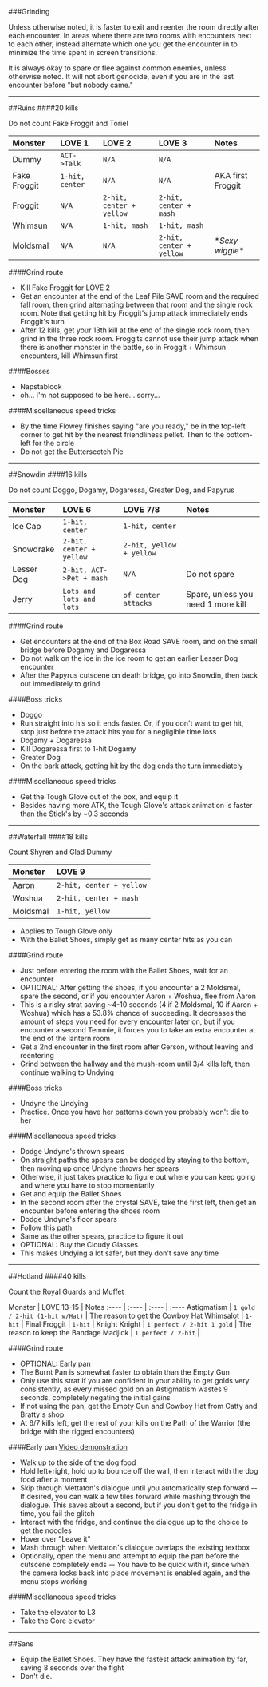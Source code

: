 ###Grinding

Unless otherwise noted, it is faster to exit and reenter the room directly after each encounter. In areas where there are two rooms with encounters next to each other, instead alternate which one you get the encounter in to minimize the time spent in screen transitions.

It is always okay to spare or flee against common enemies, unless otherwise noted. It will not abort genocide, even if you are in the last encounter before "but nobody came."

-----

##Ruins
####20 kills

Do not count Fake Froggit and Toriel

Monster | LOVE 1 | LOVE 2 | LOVE 3 | Notes
:---- | :---- | :---- | :---- | :----
Dummy | `ACT->Talk` | `N/A` | `N/A` |
Fake Froggit | `1-hit, center` | `N/A` | `N/A` | AKA first Froggit
Froggit | `N/A` | `2-hit, center + yellow` | `2-hit, center + mash` | 
Whimsun | `N/A` | `1-hit, mash` | `1-hit, mash` |
Moldsmal | `N/A` | `N/A` | `2-hit, center + yellow` | \**Sexy wiggle*\*

####Grind route
- Kill Fake Froggit for LOVE 2
- Get an encounter at the end of the Leaf Pile SAVE room and the required fall room, then grind alternating between that room and the single rock room. Note that getting hit by Froggit's jump attack immediately ends Froggit's turn
- After 12 kills, get your 13th kill at the end of the single rock room, then grind in the three rock room. Froggits cannot use their jump attack when there is another monster in the battle, so in Froggit + Whimsun encounters, kill Whimsun first

####Bosses
- Napstablook
 - oh... i'm not supposed to be here... sorry...

####Miscellaneous speed tricks
- By the time Flowey finishes saying "are you ready," be in the top-left corner to get hit by the nearest friendliness pellet. Then to the bottom-left for the circle
- Do not get the Butterscotch Pie

-----

##Snowdin
####16 kills

Do not count Doggo, Dogamy, Dogaressa, Greater Dog, and Papyrus

Monster | LOVE 6 | LOVE 7/8 | Notes
:---- | :---- | :---- | :----
Ice Cap | `1-hit, center` | `1-hit, center` |
Snowdrake | `2-hit, center + yellow` | `2-hit, yellow + yellow` |
Lesser Dog | `2-hit, ACT->Pet + mash` | `N/A` | Do not spare
Jerry | `Lots and lots and lots` | `of center attacks` | Spare, unless you need 1 more kill

####Grind route
- Get encounters at the end of the Box Road SAVE room, and on the small bridge before Dogamy and Dogaressa
- Do not walk on the ice in the ice room to get an earlier Lesser Dog encounter
- After the Papyrus cutscene on death bridge, go into Snowdin, then back out immediately to grind

####Boss tricks
- Doggo
 - Run straight into his so it ends faster. Or, if you don't want to get hit, stop just before the attack hits you for a negligible time loss
- Dogamy + Dogaressa
 - Kill Dogaressa first to 1-hit Dogamy
- Greater Dog
 - On the bark attack, getting hit by the dog ends the turn immediately

####Miscellaneous speed tricks
- Get the Tough Glove out of the box, and equip it
 - Besides having more ATK, the Tough Glove's attack animation is faster than the Stick's by ~0.3 seconds

-----

##Waterfall
####18 kills

Count Shyren and Glad Dummy

Monster | LOVE 9
:---- | :----
Aaron | `2-hit, center + yellow`
Woshua | `2-hit, center + mash`
Moldsmal | `1-hit, yellow`
- Applies to Tough Glove only
 - With the Ballet Shoes, simply get as many center hits as you can

####Grind route
- Just before entering the room with the Ballet Shoes, wait for an encounter
- OPTIONAL: After getting the shoes, if you encounter a 2 Moldsmal, spare the second, or if you encounter Aaron + Woshua, flee from Aaron
 - This is a risky strat saving ~4-10 seconds (4 if 2 Moldsmal, 10 if Aaron + Woshua) which has a 53.8% chance of succeeding. It decreases the amount of steps you need for every encounter later on, but if you encounter a second Temmie, it forces you to take an extra encounter at the end of the lantern room
- Get a 2nd encounter in the first room after Gerson, without leaving and reentering
- Grind between the hallway and the mush-room until 3/4 kills left, then continue walking to Undying

####Boss tricks
- Undyne the Undying
 - Practice. Once you have her patterns down you probably won't die to her

####Miscellaneous speed tricks
- Dodge Undyne's thrown spears
 - On straight paths the spears can be dodged by staying to the bottom, then moving up once Undyne throws her spears
 - Otherwise, it just takes practice to figure out where you can keep going and where you have to stop momentarily
- Get and equip the Ballet Shoes
 - In the second room after the crystal SAVE, take the first left, then get an encounter before entering the shoes room
- Dodge Undyne's floor spears
 - Follow [this path](https://i.imgur.com/2tCriVW.png)
 - Same as the other spears, practice to figure it out
- OPTIONAL: Buy the Cloudy Glasses
 - This makes Undying a lot safer, but they don't save any time

-----

##Hotland
####40 kills

Count the Royal Guards and Muffet

Monster | LOVE 13-15 | Notes
:---- | :---- | :---- | :----
Astigmatism | `1 gold / 2-hit (1-hit w/Hat)` | The reason to get the Cowboy Hat
Whimsalot | `1-hit` |
Final Froggit | `1-hit` |
Knight Knight | `1 perfect / 2-hit 1 gold` | The reason to keep the Bandage
Madjick | `1 perfect / 2-hit` |

####Grind route
- OPTIONAL: Early pan
 - The Burnt Pan is somewhat faster to obtain than the Empty Gun
 - Only use this strat if you are confident in your ability to get golds very consistently, as every missed gold on an Astigmatism wastes 9 seconds, completely negating the initial gains
- If not using the pan, get the Empty Gun and Cowboy Hat from Catty and Bratty's shop
- At 6/7 kills left, get the rest of your kills on the Path of the Warrior (the bridge with the rigged encounters)

####Early pan
[Video demonstration](https://www.youtube.com/watch?v=ipdEo5kY3kI)
- Walk up to the side of the dog food
- Hold left+right, hold up to bounce off the wall, then interact with the dog food after a moment
- Skip through Mettaton's dialogue until you automatically step forward
-- If desired, you can walk a few tiles forward while mashing through the dialogue. This saves about a second, but if you don't get to the fridge in time, you fail the glitch
- Interact with the fridge, and continue the dialogue up to the choice to get the noodles
- Hover over "Leave it"
- Mash through when Mettaton's dialogue overlaps the existing textbox
- Optionally, open the menu and attempt to equip the pan before the cutscene completely ends
-- You have to be quick with it, since when the camera locks back into place movement is enabled again, and the menu stops working

####Miscellaneous speed tricks
- Take the elevator to L3
- Take the Core elevator

-----

##Sans
- Equip the Ballet Shoes. They have the fastest attack animation by far, saving 8 seconds over the fight
- Don't die.
